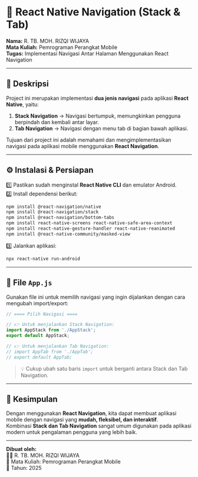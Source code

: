 # 📱 React Native Navigation (Stack & Tab)

**Nama:** R. TB. MOH. RIZQI WIJAYA  
**Mata Kuliah:** Pemrograman Perangkat Mobile  
**Tugas:** Implementasi Navigasi Antar Halaman Menggunakan React Navigation

---

## 🧭 Deskripsi

Project ini merupakan implementasi **dua jenis navigasi** pada aplikasi **React Native**, yaitu:

1. **Stack Navigation** → Navigasi bertumpuk, memungkinkan pengguna berpindah dan kembali antar layar.  
2. **Tab Navigation** → Navigasi dengan menu tab di bagian bawah aplikasi.

Tujuan dari project ini adalah memahami dan mengimplementasikan navigasi pada aplikasi mobile menggunakan **React Navigation**.

---

## ⚙️ Instalasi & Persiapan

1️⃣ Pastikan sudah menginstal **React Native CLI** dan emulator Android.  
2️⃣ Install dependensi berikut:

```bash
npm install @react-navigation/native
npm install @react-navigation/stack
npm install @react-navigation/bottom-tabs
npm install react-native-screens react-native-safe-area-context
npm install react-native-gesture-handler react-native-reanimated
npm install @react-native-community/masked-view
```

3️⃣ Jalankan aplikasi:

```bash
npx react-native run-android
```

---

## 🔹 File `App.js`

Gunakan file ini untuk memilih navigasi yang ingin dijalankan dengan cara mengubah import/export:

```javascript
// ==== Pilih Navigasi ====

// 👉 Untuk menjalankan Stack Navigation:
import AppStack from './AppStack';
export default AppStack;

// 👉 Untuk menjalankan Tab Navigation:
// import AppTab from './AppTab';
// export default AppTab;
```

> 💡 Cukup ubah satu baris `import` untuk berganti antara Stack dan Tab Navigation.

---

## 💬 Kesimpulan

Dengan menggunakan **React Navigation**, kita dapat membuat aplikasi mobile dengan navigasi yang **mudah, fleksibel, dan interaktif**.  
Kombinasi **Stack dan Tab Navigation** sangat umum digunakan pada aplikasi modern untuk pengalaman pengguna yang lebih baik.  

---

**Dibuat oleh:**  
👨‍💻 R. TB. MOH. RIZQI WIJAYA  
📘 Mata Kuliah: Pemrograman Perangkat Mobile  
📅 Tahun: 2025

